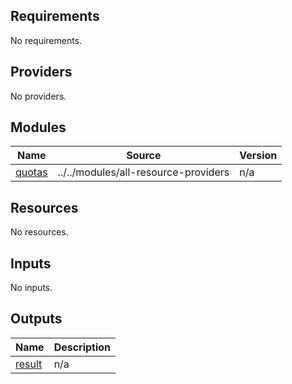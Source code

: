 <!-- BEGIN_TF_DOCS -->
## Requirements

No requirements.

## Providers

No providers.

## Modules

| Name | Source | Version |
|------|--------|---------|
| <a name="module_quotas"></a> [quotas](#module\_quotas) | ../../modules/all-resource-providers | n/a |

## Resources

No resources.

## Inputs

No inputs.

## Outputs

| Name | Description |
|------|-------------|
| <a name="output_result"></a> [result](#output\_result) | n/a |
<!-- END_TF_DOCS -->
